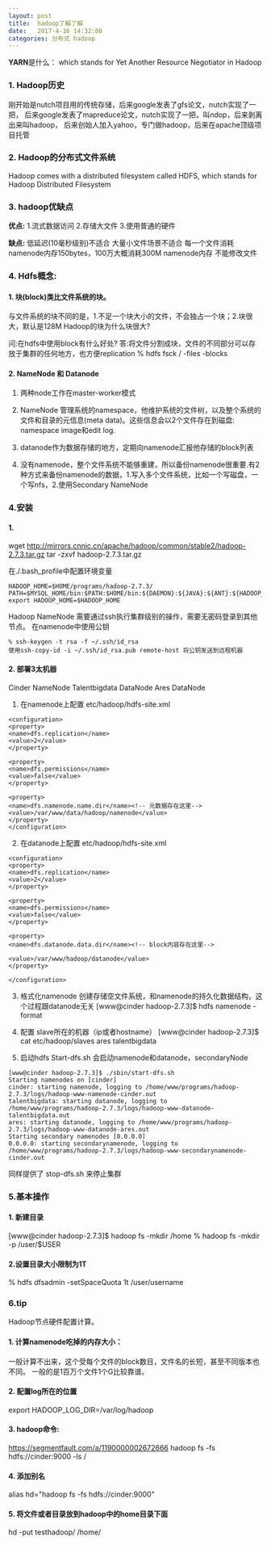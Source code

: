 ```yaml
---
layout: post
title:  hadoop了解了解
date:   2017-4-16 14:32:00
categories: 分布式 hadoop
---
```


**YARN**是什么： which stands for Yet Another Resource Negotiator in Hadoop

### 1. Hadoop历史
刚开始是nutch项目用的传统存储，后来google发表了gfs论文，nutch实现了一把，
后来google发表了mapreduce论文，nutch实现了一把，叫ndop，后来剥离出来叫hadoop，
后来创始人加入yahoo，专门做hadoop，后来在apache顶级项目托管

### 2. Hadoop的分布式文件系统
Hadoop comes with a distributed filesystem called HDFS, which stands for Hadoop
Distributed Filesystem

### 3. hadoop优缺点
**优点:**
1.流式数据访问
2.存储大文件
3.使用普通的硬件

**缺点:**
低延迟(10毫秒级别)不适合
大量小文件场景不适合 
  每一个文件消耗namenode内存150bytes，100万大概消耗300M namenode内存
不能修改文件

### 4. Hdfs概念:
#### 1. 块(block)类比文件系统的块。
与文件系统的块不同的是，1.不足一个块大小的文件，不会独占一个块；2.块很大，默认是128M
Hadoop的块为什么块很大?

问:在hdfs中使用block有什么好处? 
答:将文件分割成块，文件的不同部分可以存放于集群的任何地方，也方便replication
% hdfs fsck / -files -blocks

#### 2. NameNode 和 Datanode
1. 两种node工作在master-worker模式
2. NameNode 管理系统的namespace，他维护系统的文件树，以及整个系统的文件和目录的元信息(meta data)。这些信息会以2个文件存在到磁盘: namespace image和edit log.

3. datanode作为数据存储的地方，定期向namenode汇报他存储的block列表
4. 没有namenode，整个文件系统不能够重建，所以备份namenode很重要.有2种方式来备份namenode的数据，1.写入多个文件系统，比如一个写磁盘，一个写nfs，2.使用Secondary NameNode




### 4.安装

#### 1.
wget http://mirrors.cnnic.cn/apache/hadoop/common/stable2/hadoop-2.7.3.tar.gz
tar -zxvf hadoop-2.7.3.tar.gz 

在./.bash_profile中配置环境变量
```
HADOOP_HOME=$HOME/programs/hadoop-2.7.3/
PATH=$MYSQL_HOME/bin:$PATH:$HOME/bin:${DAEMON}:${JAVA}:${ANT}:${HADOOP_HOME}/bin
export HADOOP_HOME=$HADOOP_HOME
```

Hadoop NameNode 需要通过ssh执行集群级别的操作，需要无密码登录到其他节点。
在namenode中使用公钥
```
% ssh-keygen -t rsa -f ~/.ssh/id_rsa
使用ssh-copy-id -i ~/.ssh/id_rsa.pub remote-host 将公钥发送到远程机器
```

#### 2. 部署3太机器
Cinder             NameNode
Talentbigdata  DataNode
Ares                DataNode

1. 在namenode上配置 etc/hadoop/hdfs-site.xml 
```
<configuration>
<property>
<name>dfs.replication</name>
<value>2</value>
</property>

<property>
<name>dfs.permissions</name>
<value>false</value>
</property>

<property>
<name>dfs.namenode.name.dir</name><!-- 元数据存在这里-->
<value>/var/www/data/hadoop/namenode</value>
</property>
</configuration>
```

2. 在datanode上配置 etc/hadoop/hdfs-site.xml 
```
<configuration>
<property>
<name>dfs.replication</name>
<value>2</value>
</property>

<property>
<name>dfs.permissions</name>
<value>false</value>
</property>

<property>
<name>dfs.datanode.data.dir</name><!-- block内容存在这里-->

<value>/var/www/hadoop/datanode</value>
</property>

</configuration>

```

3. 格式化namenode 创建存储空文件系统，和namenode的持久化数据结构，这个过程跟datanode无关
[www@cinder hadoop-2.7.3]$ hdfs namenode -format

4. 配置 slave所在的机器（ip或者hostname）
[www@cinder hadoop-2.7.3]$ cat etc/hadoop/slaves
ares
talentbigdata

5. 启动hdfs
Start-dfs.sh 会启动namenode和datanode，secondaryNode
```
[www@cinder hadoop-2.7.3]$ ./sbin/start-dfs.sh
Starting namenodes on [cinder]
cinder: starting namenode, logging to /home/www/programs/hadoop-2.7.3/logs/hadoop-www-namenode-cinder.out
talentbigdata: starting datanode, logging to /home/www/programs/hadoop-2.7.3/logs/hadoop-www-datanode-talentbigdata.out
ares: starting datanode, logging to /home/www/programs/hadoop-2.7.3/logs/hadoop-www-datanode-ares.out
Starting secondary namenodes [0.0.0.0]
0.0.0.0: starting secondarynamenode, logging to /home/www/programs/hadoop-2.7.3/logs/hadoop-www-secondarynamenode-cinder.out
```
同样提供了 stop-dfs.sh 来停止集群

### 5.基本操作
#### 1. 新建目录
[www@cinder hadoop-2.7.3]$ hadoop fs -mkdir /home
% hadoop fs -mkdir -p /user/$USER

#### 2.设置目录大小限制为1T
% hdfs dfsadmin -setSpaceQuota 1t /user/username




### 6.tip
Hadoop节点硬件配置计算。
#### 1. 计算namenode吃掉的内存大小：
一般计算不出来，这个受每个文件的block数目，文件名的长短，甚至不同版本也不同。
一般的是1百万个文件1个G比较靠谱。

#### 2. 配置log所在的位置
export HADOOP_LOG_DIR=/var/log/hadoop

#### 3. hadoop命令:
https://segmentfault.com/a/1190000002672666
hadoop fs -fs hdfs://cinder:9000  -ls /

#### 4. 添加别名
alias hd="hadoop fs -fs hdfs://cinder:9000"

#### 5. 将文件或者目录放到hadoop中的home目录下面
hd -put testhadoop/  /home/
